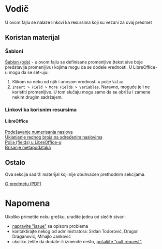 # Vodič
U ovom fajlu se nalaze linkovi ka resursima koji su vezani za ovaj predmet

## Koristan materijal

### Šabloni
[Šablon (ods)][ods] - u ovom fajlu se definisane promenljive (tekst sive boje predstavlja promenljivu) kojima mogu da se dodele vrednosti.
U LibreOffice-u mogu da se set-uju: 
1. Klikom na neku od njih i unosom vrednosti u polje `Value`
2. `Insert > Field > More Fields > Variables`. 
Naravno, moguće je i ne koristiti promenljive. U tom slučaju mogu samo da se obrišu i zamene nekim drugim sadržajem.

### Linkovi ka korisnim resursima

#### LibreOffice

[Podešavanje numerisanja naslova](https://ask.libreoffice.org/t/how-do-you-do-header-style-numbering/45655/2)  
[Uklanjanje rednog broja na određenim naslovima](https://ask.libreoffice.org/t/how-do-you-do-header-style-numbering/45655/2)  
[Polja (fields) u LibreOffice-u](https://help.libreoffice.org/latest/lo/text/swriter/01/04090005.html)  
[Brisanje metapodataka](https://superuser.com/questions/1195338/what-metadata-does-a-libreoffice-file-contain-and-how-to-remove-it#1195750)  

## Ostalo
Ova sekcija sadrži materijal koji nije obuhvaćen prethodnim sekcijama.

[O predmetu (PDF)][o predmetu]  

# Napomena
Ukoliko primetite neku grešku, uradite jednu od slećih stvari:
* [napravite "issue"][new issue] sa opisom problema
* kontaktirajte nekog od administratora: Srđan Todorović, Dragor Draganović, Mihajlo Janković  
* ukoliko želite da dodate ili izmenite nešto, [pošaljite "pull request"][pull request]



[//]: # (---------------------------------------------------------)

[//]: # (-------------U ovom delu se nalaze reference-------------)

[//]: # (---------------------------------------------------------)



[ods]: ./шаблон-завршни_рад.odt

[ostalo]: ./Ostalo

[o predmetu]: https://imi.pmf.kg.ac.rs/knjiga_predmeta/inf_os/zavrsni_rad.pdf

[new issue]: https://github.com/studnetwork/PMFKG/issues/new
[pull request]: https://github.com/studnetwork/PMFKG/compare

